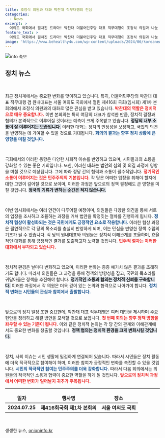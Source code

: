 ```yaml
---
title: 조정식 의원과 대화 박찬대 직무대행의 진심
categories:
  - News
excerpt: >
  여의도 국회에서 펼쳐진 드라마! 박찬대 더불어민주당 대표 직무대행이 조정식 의원과 나눈 비하인드 대화의 진실은? 클릭해서 확인하세요!
feature_text: >
  여의도 국회에서 펼쳐진 드라마! 박찬대 더불어민주당 대표 직무대행이 조정식 의원과 나눈 비하인드 대화의 진실은? 클릭해서 확인하세요!
image: 'https://www.behealthy4u.com/wp-content/uploads/2024/06/koreanews.jpg'
---
```


<p><img src="https://www.behealthy4u.com/wp-content/uploads/2024/06/koreanews.jpg" alt="info 속보" /></p>

<h2 data-ke-size="size26">정치 뉴스</h2>

<p data-ke-size="size16">&nbsp;</p>

<p>최근 정치계에서는 중요한 변화를 맞이하고 있습니다. 특히, 더불어민주당의 박찬대 대표 직무대행 겸 원내대표는 서울 여의도 국회에서 열린 제416회 국회(임시회) 제1차 본회의에서 조정식 의원과의 대화로 많은 관심을 받고 있습니다. <b><span style="color: #ee2323;">박찬대의 역할은 정치적으로 매우 중요합니다.</span></b> 이번 본회의는 특히 여당의 대표가 참석한 만큼, 정치적 결정과 협의가 본격적으로 이루어질 것이라는 예측이 크게 주목받고 있습니다. <b><span style="background-color: #21538527;">정당의 내부 소통이 잘 이루어지는 모습입니다.</span></b> 이러한 대화는 정치의 안정성을 보장하고, 국민의 의견을 반영하는 데 기여할 수 있을 것으로 기대됩니다. <b><span style="color: #1a5490;">회의의 결과는 향후 정치 상황에 큰 영향을 미칠 것입니다.</span></b> </p>

<p data-ke-size="size16">&nbsp;</p>

<p>국회에서의 이러한 동향은 다양한 사회적 이슈를 반영하고 있으며, 시민들과의 소통을 강화할 수 있는 좋은 기회입니다. 또한, 이러한 대화는 법안의 심의 및 의결 과정에 영향을 미칠 것으로 예상됩니다. 그에 따라 정당 간의 협력과 소통이 필수적입니다. <b><span style="color: #ee2323;">정기적인 소통이 이루어지는 것은 민주주의의 기본입니다.</span></b> 각 당은 어떠한 입장을 취해야 할지에 대한 고민이 깊어질 것으로 보이며, 이러한 과정은 앞으로의 정책 결정에도 큰 영향을 미칠 것입니다. <b><span style="background-color: #21538527;">정국의 기류가 변하는 순간은 적지 않습니다.</span></b> </p>

<p data-ke-size="size16">&nbsp;</p>

<p>이번 임시회에서는 여러 안건이 다루어질 예정이며, 의원들은 다양한 의견을 통해 서로의 입장을 조사하고 조율하는 과정을 거쳐 법안을 확정짓는 절차를 진행하게 됩니다. <b><span style="color: #1a5490;">정치적 협상이 활성화되는 것은 국민에게도 긍정적인 요소로 작용합니다. </span></b> 이러한 협상 과정은 필연적으로 각 당의 목소리를 충실히 반영하게 되며, 이는 민심을 반영한 정책 수립의 기초가 될 수 있습니다. 각 당의 원내대표와 의원들은 정치적 이해관계를 조율하며, 효율적인 대화를 통해 긍정적인 결과를 도출하고자 노력할 것입니다. <b><span style="color: #ee2323;">민주적 절차는 이러한 대화에서 부각되고 있습니다.</span></b></p>

<p data-ke-size="size16">&nbsp;</p>

<p>정치적 환경은 날마다 변화하고 있으며, 이러한 변화는 종종 예기치 않은 결과를 초래하기도 합니다. 따라서 의원들은 그 과정을 통해 정책의 방향성을 잡고, 국민의 목소리를 귀담아들은 정책을 추진해야 합니다. <b><span style="background-color: #21538527;">정기적인 소통과 협의는 정치적 신뢰를 구축합니다.</span></b> 이러한 과정에서 각 의원은 더욱 깊이 있는 논의와 협력으로 나아가야 합니다. <b><span style="color: #1a5490;">정치적 변화는 시민들의 관심과 참여에서 출발합니다.</span></b></p>

<p data-ke-size="size16">&nbsp;</p>

<p>앞으로의 정치 일정 또한 중요한데, 박찬대 대표 직무대행은 여러 대안을 제시하며 주요 현안을 정리하고 해결 방안을 모색할 것으로 보입니다. <b><span style="color: #ee2323;">첫 번째 회의는 향후 정책 방향을 좌우할 수 있는 기준이 됩니다.</span></b> 이와 같은 정치적 논의는 각 당 간의 관계와 이해관계에서도 중요한 변화를 창출할 것입니다. <b><span style="background-color: #21538527;">정책 협의는 정치적 환경을 크게 변화시킬 것입니다.</span></b> </p>

<p data-ke-size="size16">&nbsp;</p>

<p>정치, 사회 이슈는 시민 생활에 밀접하게 연결되어 있습니다. 따라서 시민들은 정치 활동에 더욱 적극적으로 참여해야 하며, 이러한 참여가 긍정적인 변화를 촉진할 수 있을 것입니다. <b><span style="color: #1a5490;">시민의 적극적인 참여는 민주주의를 더욱 강화합니다.</span></b> 따라서 다음 회의에서는 의원들의 적극적인 소통과 협력이 중요한 역할을 하게 될 것입니다. <b><span style="color: #ee2323;">앞으로의 정치적 과정에서 어떠한 변화가 일어날지 귀추가 주목됩니다.</span></b></p>

<hr>

<table style="width: 100%;">
    <thead>
        <tr>
            <td style="text-align: center; height: 17px;"><b>일자</b></td>
            <td style="text-align: center; height: 17px;"><b>행사명</b></td>
            <td style="text-align: center; height: 17px;"><b>장소</b></td>
        </tr>
    </thead>
    <tbody>
        <tr>
            <td style="text-align: center; height: 17px;"><b>2024.07.25</b></td>
            <td style="text-align: center; height: 17px;"><b>제416회국회 제1차 본회의</b></td>
            <td style="text-align: center; height: 17px;"><b>서울 여의도 국회</b></td>
        </tr>
    </tbody>
</table>

<p data-ke-size="size16">&nbsp;</p>
생생한 뉴스, <a href="https://onioninfo.kr" rel="dofollow">onioninfo.kr</a>


